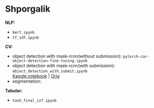 # Shporgalik
**NLP:**    
* ```bert.ipynb```  
* ```tf_idf.ipynb``` 
  
 **CV:**
  * object detection with mask-rcnn(without submission): ```pytorch-car-object-detection-fine-tuning.ipynb```  
  * object detection with mask-rcnn(with submission): ```object_detection_with_submit.ipynb```  
    [Kaggle notebook](https://www.kaggle.com/code/andrewteplov/shporgalik-od-wheat?scriptVersionId=109178212) | [Orig](https://www.kaggle.com/code/pestipeti/pytorch-starter-fasterrcnn-inference/notebook)  
  * segmentation: 
  
**Tabular:** 
  * ```task_final_izf.ipynb```
  
